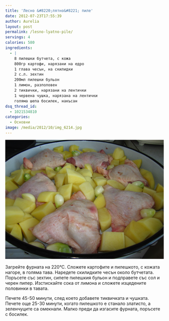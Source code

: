 ```yaml
---
title: 'Лесно &#8220;лятно&#8221; пиле'
date: 2012-07-23T17:55:39
author: Aurelia
layout: post
permalink: /lesno-lyatno-pile/
servings: 4
calories: 580
ingredients:
  - |
    8 пилешки бутчета, с кожа
    800гр картофи, нарязани на едро
    1 глава чесън, на скилидки
    2 с.л. зехтин
    200мл пилешки бульон
    1 лимон, разполовен
    2 тиквички, нарязани на лентички
    1 червена чушка, нарязана на лентички
    голяма шепа босилек, накъсан
dsq_thread_id:
  - 1021534810
categories:
  - Основни
image: /media/2012/10/img_6214.jpg
---
```

<img src="/media/2012/10/img_6211.jpg" class="alignright" />

Загрейте фурната на 220°С. Сложете картофите и пилешкото, с кожата нагоре, в голяма тава. Наредете скилидките чесън около бутчетата. Поръсете със зехтин, сипете пилешкия бульон и подправете със сол и черен пипер. Изстискайте сока от лимона и сложете изцедените половинки в тавата.

Печете 45-50 минути, след което добавете тиквичката и чушката. Печете още 25-30 минути, когато пилешкото е станало златисто, а зеленчуците са омекнали. Малко преди да изгасите фурната, поръсете с босилек.